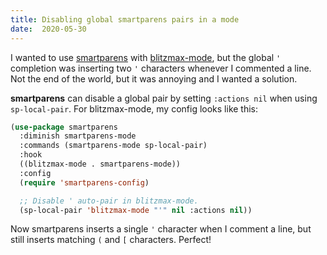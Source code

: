 ```yaml
---
title: Disabling global smartparens pairs in a mode
date:  2020-05-30
---
```


I wanted to use [smartparens](https://github.com/Fuco1/smartparens) with
[blitzmax-mode](https://www.sodaware.net/blitzmax-mode/), but the global `'`
completion was inserting two `'` characters whenever I commented a line. Not the
end of the world, but it was annoying and I wanted a solution.

**smartparens** can disable a global pair by setting `:actions nil` when using
`sp-local-pair`. For blitzmax-mode, my config looks like this:

```lisp
(use-package smartparens
  :diminish smartparens-mode
  :commands (smartparens-mode sp-local-pair)
  :hook
  ((blitzmax-mode . smartparens-mode))
  :config
  (require 'smartparens-config)

  ;; Disable ' auto-pair in blitzmax-mode.
  (sp-local-pair 'blitzmax-mode "'" nil :actions nil))
```

Now smartparens inserts a single `'` character when I comment a line, but still
inserts matching `(` and `[` characters. Perfect!
